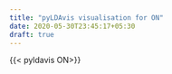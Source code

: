 ```yaml
---
title: "pyLDAvis visualisation for ON"
date: 2020-05-30T23:45:17+05:30
draft: true
---
```


{{< pyldavis ON>}}